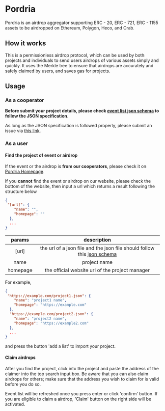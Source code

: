 # Pordria
[1]: placeholder

Pordria is an airdrop aggregator supporting ERC - 20, ERC - 721, ERC - 1155 assets to be airdropped on Ethereum, Polygon, Heco, and Crab.

## How it works

This is a permissionless airdrop protocol, which can be used by both projects and individuals to send users airdrops of various assets simply and quickly. It uses the Merkle tree to ensure that airdrops are accurately and safely claimed by users, and saves gas for projects.

## Usage

### As a cooperator

**Before submit your project details, please check [event list json schema](1) to follow the JSON specification.**

As long as the JSON specification is followed properly, please submit an issue via [this link](https://github.com/evolutionlandorg/pordria-interface/issues/new?assignees=&labels=add-project-request&template=add-project-request.md&title=Request%3A+add+%7BProject+name%7D).

### As a user
#### Find the project of event or airdrop

If the event or the airdrop is **from our cooperators**, please check it on [Pordria Homepage]().

If you **cannot** find the event or airdrop on our website, please check the bottom of the website, then input a url which returns a result following the structure below
```json
{
 "[url]": {
    "name": "",
    "homepage": ""
  },
  ...
}
```

|  params  |  description  |
| :------: | :----: |
|  [url]   | the url of a json file and the json file should follow this [json schema](1) |
|   name   |  project name  |
| homepage |  the official website url of the project manager   |

For example,
```json
{
 "https://example.com/project1.json": {
    "name": "project1 name",
    "homepage": "https://example.com"
  },
  "https://example.com/project2.json": {
    "name": "project2 name",
    "homepage": "https://example2.com"
  },
  ...
}
```
and press the button 'add a list' to import your project.

#### Claim airdrops

After you find the project, click into the project and paste the address of the claimer into the top search input box. Be aware that you can also claim airdrops for others; make sure that the address you wish to claim for is valid before you do so.

Event list will be refreshed once you press enter or click 'confirm' button. If you are eligible to claim a airdrop, 'Claim' button on the right side will be activated.

